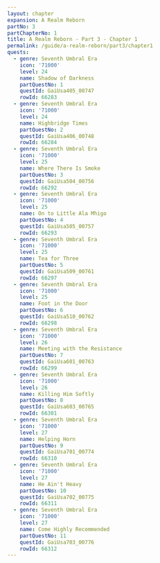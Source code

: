 ```yaml
---
layout: chapter
expansion: A Realm Reborn
partNo: 3
partChapterNo: 1
title: A Realm Reborn - Part 3 - Chapter 1
permalink: /guide/a-realm-reborn/part3/chapter1
quests:
  - genre: Seventh Umbral Era
    icon: '71000'
    level: 24
    name: Shadow of Darkness
    partQuestNo: 1
    questId: GaiUsa405_00747
    rowId: 66283
  - genre: Seventh Umbral Era
    icon: '71000'
    level: 24
    name: Highbridge Times
    partQuestNo: 2
    questId: GaiUsa406_00748
    rowId: 66284
  - genre: Seventh Umbral Era
    icon: '71000'
    level: 25
    name: Where There Is Smoke
    partQuestNo: 3
    questId: GaiUsa504_00756
    rowId: 66292
  - genre: Seventh Umbral Era
    icon: '71000'
    level: 25
    name: On to Little Ala Mhigo
    partQuestNo: 4
    questId: GaiUsa505_00757
    rowId: 66293
  - genre: Seventh Umbral Era
    icon: '71000'
    level: 25
    name: Tea for Three
    partQuestNo: 5
    questId: GaiUsa509_00761
    rowId: 66297
  - genre: Seventh Umbral Era
    icon: '71000'
    level: 25
    name: Foot in the Door
    partQuestNo: 6
    questId: GaiUsa510_00762
    rowId: 66298
  - genre: Seventh Umbral Era
    icon: '71000'
    level: 26
    name: Meeting with the Resistance
    partQuestNo: 7
    questId: GaiUsa601_00763
    rowId: 66299
  - genre: Seventh Umbral Era
    icon: '71000'
    level: 26
    name: Killing Him Softly
    partQuestNo: 8
    questId: GaiUsa603_00765
    rowId: 66301
  - genre: Seventh Umbral Era
    icon: '71000'
    level: 27
    name: Helping Horn
    partQuestNo: 9
    questId: GaiUsa701_00774
    rowId: 66310
  - genre: Seventh Umbral Era
    icon: '71000'
    level: 27
    name: He Ain't Heavy
    partQuestNo: 10
    questId: GaiUsa702_00775
    rowId: 66311
  - genre: Seventh Umbral Era
    icon: '71000'
    level: 27
    name: Come Highly Recommended
    partQuestNo: 11
    questId: GaiUsa703_00776
    rowId: 66312
---
```

